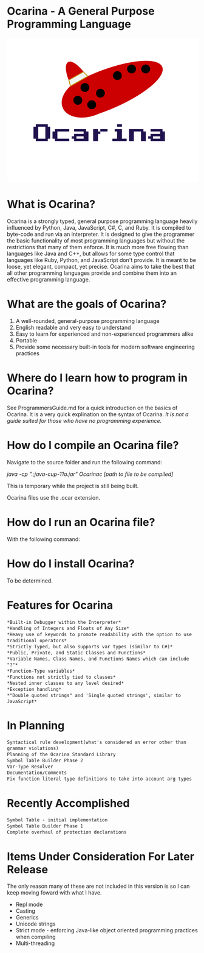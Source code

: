 # Ocarina - A General Purpose Programming Language
![Logo](https://github.com/jcc117/Ocarina/blob/master/Logo.png)

# What is Ocarina?
Ocarina is a strongly typed, general purpose programming language heavily influenced by Python, Java, JavaScript, C#, C, and Ruby.
It is compiled to byte-code and run via an interpreter. It is designed to give the programmer the basic functionality of most programming languages but 
without the restrictions that many of them enforce. It is much more free flowing than languages like Java and C++, but allows for some type control that 
languages like Ruby, Python, and JavaScript don't provide. It is meant to be loose, yet elegant, compact, yet precise. Ocarina aims to take the best that 
all other programming languages provide and combine them into an effective programming language.

# What are the goals of Ocarina?
1. A well-rounded, general-purpose programming language
2. English readable and very easy to understand
3. Easy to learn for experienced and non-experienced programmers alike
4. Portable
5. Provide some necessary built-in tools for modern software engineering practices

# Where do I learn how to program in Ocarina?
See ProgrammersGuide.md for a quick introduction on the basics of Ocarina. It is a very quick explination on the syntax of Ocarina. *It is not a guide 
suited for those who have no programming experience.* 

# How do I compile an Ocarina file?
Navigate to the source folder and run the following command:

*java -cp ".;java-cup-11a.jar" Ocarinac [path to file to be compiled]*

This is temporary while the project is still being built.

Ocarina files use the .ocar extension.

# How do I run an Ocarina file?
With the following command:

# How do I install Ocarina?
To be determined.

# Features for Ocarina
	*Built-in Debugger within the Interpreter*
	*Handling of Integers and Floats of Any Size*
	*Heavy use of keywords to promote readability with the option to use traditional operators*
	*Strictly Typed, but also supports var types (similar to C#)*
	*Public, Private, and Static Classes and Functions*
	*Variable Names, Class Names, and Functions Names which can include "?"*
	*Function-Type variables*
	*Functions not strictly tied to classes*
	*Nested inner classes to any level desired*
	*Exception handling*
	*"Double quoted strings" and 'Single quoted strings', similar to JavaScript*

# In Planning
	Syntactical rule development(what's considered an error other than grammar violations)
	Planning of the Ocarina Standard Library
	Symbol Table Builder Phase 2
	Var-Type Resolver
	Documentation/Comments
	Fix function literal type definitions to take into account arg types

# Recently Accomplished
	Symbol Table - initial implementation
	Symbol Table Builder Phase 1
	Complete overhaul of protection declarations

# Items Under Consideration For Later Release
The only reason many of these are not included in this version is so I can keep moving foward with what I have.
* Repl mode
* Casting
* Generics
* Unicode strings
* Strict mode - enforcing Java-like object oriented programming practices when compiling
* Multi-threading
